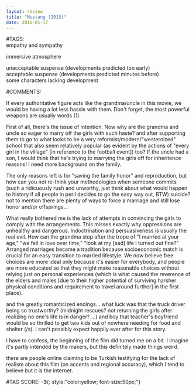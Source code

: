 ```yaml
---  
layout: review  
title: "Mustang (2015)"  
date: 2016-01-17  
---  
```

  
#TAGS:  
empathy and sympathy  
  
immersive atmosphere  
  
unacceptable suspense (developments predicted too early)  
acceptable suspense (developments predicted minutes before)  
some characters lacking development  
  
#COMMENTS:  
  
If every authoritative figure acts like the grandma/uncle in this movie, we would be having a lot less hassle with them. Don't forget, the most powerful weapons are usually words (1).  
  
First of all, there's the issue of intention. Now why are the grandma and uncle so eager to marry off the girls with such haste? and after supporting them to go to what looks to be a very reformist/modern/"westernized" school that also seem relatively popular (as evident by the actions of "every girl in the village" [in reference to the football event]) too? If the uncle had a son, I would think that he's trying to marrying the girls off for inheritence reasons! I need more background on the family.  
  
The only reasons left is for "saving the family honor" and reproduction, but how can you not re-think your methodologies when someone commits (such a ridicuously rush and unworthy, just think about what would happen to history if all people in peril decides to go the easy way out, BTW) suicide? not to mention there are plenty of ways to force a marriage and still lose honor and/or offsprings...  
  
What really bothered me is the lack of attempts in convincing the girls to comply with the arrangements. This misses exactly why oppressions are unhealthy and dangerous. Indoctrination and persuasiveness is usually the real evil. How can the grandma stop after the trope of "I married at your age," "we fell in love over time," "look at my [sad] life I turned out fine?" Arranged marriages became a tradition because socioeconomic match is crucial for an easy transition to married lifestyle. We now believe free choices are more ideal only because it's easier for everybody, and people are more educated so that they might make reasonable choices without relying just on personal experiences (which is what caused the reverence of the elders and males [due to their higher potential of surviving harsher physical conditions and requirement to travel around further] in the first place).  
  
and the greatly romanticized endings... what luck was that the truck driver being so trustworthy? (midnight rescues? not returning the girls after realizing no one's life is in danger? ...) and boy that teacher's boyfriend would be so thrilled to get two kids out of nowhere needing for food and shelter (/s). I can't possibly expect happily ever after for this story.  
  
I have to confess, the beginning of the film did turned me on a bit. I imagine it's partly intended by the makers, but this definitely made things weird.  
  
there are people online claiming to be Turkish testifying for the lack of realism about this film (on accents and regional accuracy), which I tend to believe but it is the internet.  
  
  
  
  
  
#TAG SCORE: **-3**{: style:"color:yellow; font-size:50px;"}  
